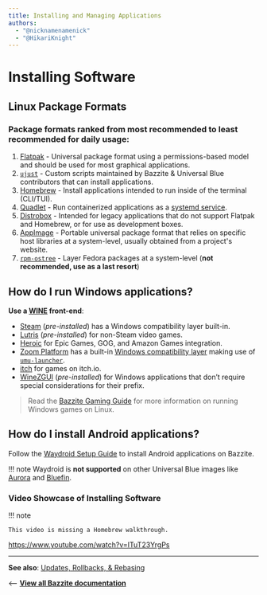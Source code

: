 ```yaml
---
title: Installing and Managing Applications
authors:
  - "@nicknamenamenick"
  - "@HikariKnight"
---
```


<!-- ANCHOR: METADATA -->
<!--{"url_discourse": "https://universal-blue.discourse.group/docs?topic=35", "fetched_at": "2024-09-03 16:43:05.697052+00:00"}-->
<!-- ANCHOR_END: METADATA -->

# Installing Software

## Linux Package Formats

### **Package formats ranked from most recommended to least recommended for daily usage**:

1. [Flatpak](./Flatpak.md) - Universal package format using a permissions-based model and should be used for most graphical applications.
2. [`ujust`](./ujust.md) - Custom scripts maintained by Bazzite & Universal Blue contributors that can install applications.
3. [Homebrew](./Homebrew.md) - Install applications intended to run inside of the terminal (CLI/TUI).
4. [Quadlet](./Quadlet.md) - Run containerized applications as a [systemd service](https://docs.redhat.com/en/documentation/red_hat_enterprise_linux/7/html/system_administrators_guide/chap-managing_services_with_systemd#sect-Managing_Services_with_systemd-Services).
5. [Distrobox](./Distrobox.md) - Intended for legacy applications that do not support Flatpak and Homebrew, or for use as development boxes.
6. [AppImage](./AppImage.md) - Portable universal package format that relies on specific host libraries at a system-level, usually obtained from a project's website.
7. [`rpm-ostree`](./rpm-ostree.md) - Layer Fedora packages at a system-level (**not recommended, use as a last resort**)

## How do I run Windows applications?

**Use a [WINE](https://www.winehq.org/) front-end**:

- [Steam](https://store.steampowered.com/) (_pre-installed_) has a Windows compatibility layer built-in.
- [Lutris](https://lutris.net/about) (_pre-installed_) for non-Steam video games.
- [Heroic](https://heroicgameslauncher.com/) for Epic Games, GOG, and Amazon Games integration.
- [Zoom Platform](https://www.zoom-platform.com/) has a built-in [Windows compatibility layer](https://zoom-platform.sh/) making use of [`umu-launcher`](https://github.com/Open-Wine-Components/umu-launcher).
- [itch](https://flathub.org/apps/io.itch.itch) for games on itch.io.
- [WineZGUI](https://github.com/fastrizwaan/WineZGUI) (_pre-installed_) for Windows applications that don’t require special considerations for their prefix.

>Read the [Bazzite Gaming Guide](https://docs.bazzite.gg/Gaming/) for more information on running Windows games on Linux.

## How do I install Android applications?

Follow the [Waydroid Setup Guide](./Waydroid_Setup_Guide.md) to install Android applications on Bazzite.

!!! note
    Waydroid is **not supported** on other Universal Blue images like [Aurora](https://getaurora.dev/) and [Bluefin](https://projectbluefin.io/).

### Video Showcase of Installing Software

!!! note

    This video is missing a Homebrew walkthrough.

https://www.youtube.com/watch?v=ITuT23YrgPs

<hr>

**See also**: [Updates, Rollbacks, & Rebasing](../Installing_and_Managing_Software/Updates_Rollbacks_and_Rebasing/index.md)

<-- [**View all Bazzite documentation**](../index.md)
